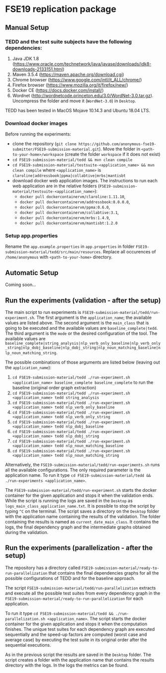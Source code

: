 # FSE19 replication package

## Manual Setup

### TEDD and the test suite subjects have the following dependencies:

1. Java JDK 1.8 (https://www.oracle.com/technetwork/java/javase/downloads/jdk8-downloads-2133151.html)
2. Maven 3.5.4 (https://maven.apache.org/download.cgi)
3. Chrome browser (https://www.google.com/intl/it_ALL/chrome/)
4. Firefox browser (https://www.mozilla.org/it/firefox/new/)
5. Docker CE (https://docs.docker.com/install/)
6. Wordnet (http://wordnetcode.princeton.edu/3.0/WordNet-3.0.tar.gz). Uncompress the folder and move it (`WordNet-3.0`) in `Desktop`.

TEDD has been tested in MacOS Mojave 10.14.3 and Ubuntu 18.04 LTS.

### Download docker images
Before running the experiments: 
- clone the repository (`git clone https://github.com/anonymous-fse19-submitter/FSE19-submission-material.git`). Move the folder in `<path-to-your-home>/workspace` (create the folder `workspace` if it does not exist)
- `cd FSE19-submission-material/tedd && mvn clean compile`
- `cd FSE19-submission-material/testsuite-<application_name> && mvn clean compile` where `<application_name>` is `claroline|addressbook|ppma|collabtive|mrbs|mantisbt`
- download docker web application images. The instructions to run each web application are in the relative folders (`FSE19-submission-material/testsuite-<application_name>`):
  - `docker pull dockercontainervm/claroline:1.11.10`,
  - `docker pull dockercontainervm/addressbook:8.0.0.0`,
  - `docker pull dockercontainervm/ppma:0.6.0`,
  - `docker pull dockercontainervm/collabtive:3.1`,
  - `docker pull dockercontainervm/mrbs:1.4.9`,
  - `docker pull dockercontainervm/mantisbt:1.2.0`
  
### Setup app.properties

Rename the `app.example.properties` in `app.properties` in folder `FSE19-submission-material/tedd/src/main/resources`. Replace all occurences of `/home/anonymous` with `<path-to-your-home>` directory.
  
## Automatic Setup

Coming soon...

## Run the experiments (validation - after the setup)

The main script to run experiments is `FSE19-submission-material/tedd/run-experiment.sh`. The first argument is the `application_name`; the available values are listed above. The second argument is the `main_class` that is going to be executed and the available values  are `baseline_complete|tedd`. The third argument is the `mode` or the desired configuration of the tool. The available values are `baseline_complete|string_analysis|nlp_verb_only_baseline|nlp_verb_only_string|nlp_dobj_baseline|nlp_dobj_string|nlp_noun_matching_baseline|nlp_noun_matching_string`.

The possible combinations of those arguments are listed below (leaving out the `application_name`):
1. `cd FSE19-submission-material/tedd ./run-experiment.sh <application_name> baseline_complete baseline_complete` to run the baseline (original order graph extraction)
2. `cd FSE19-submission-material/tedd ./run-experiment.sh <application_name> tedd string_analysis`
3. `cd FSE19-submission-material/tedd ./run-experiment.sh <application_name> tedd nlp_verb_only_baseline`
4. `cd FSE19-submission-material/tedd ./run-experiment.sh <application_name> tedd nlp_verb_only_string`
5. `cd FSE19-submission-material/tedd ./run-experiment.sh <application_name> tedd nlp_dobj_baseline`
6. `cd FSE19-submission-material/tedd ./run-experiment.sh <application_name> tedd nlp_dobj_string`
7. `cd FSE19-submission-material/tedd ./run-experiment.sh <application_name> tedd nlp_noun_matching_baseline`
8. `cd FSE19-submission-material/tedd ./run-experiment.sh <application_name> tedd nlp_noun_matching_string`

Alternatively, the `FSE19-submission-material/tedd/run-experiments.sh` runs all the available configurations. The only required parameter is the application name. To run it type `cd FSE19-submission-material/tedd && ./run-experiments <application_name>`.

The `FSE19-submission-material/tedd/run-experiment.sh` starts the docker container for the given application and stops it when the validation ends. While the script is running the logs are saved in the `Desktop` as `logs_main_class_application_name.txt`. It is possible to stop the script by typing `^C` on the terminal. The script saves a directory on the `Desktop` folder with the application name containing the results of the validation. The folder containing the results is named as `current_date_main_class`. It contains the logs, the final dependency graph and the intermediate graphs obtained during the validation.

## Run the experiments (parallelization - after the setup)

The repository has a directory called `FSE19-submission-material/ready-to-run-parallelization` that contains the final dependencies graphs for all the possible configurations of TEDD and for the baseline approach.

The script `FSE19-submission-material/tedd/run-parallelization` extracts and execute all the possible test suites from every dependency graph in the `FSE19-submission-material/ready-to-run-parallelization` for each application.

To run it type `cd FSE19-submission-material/tedd && ./run-parallelization.sh <application_name>`. The script starts the docker container for the given application and stops it when the computation finishes. The unique test suites for each dependency graph are executed sequentially and the speed-up factors are computed (worst case and average case) by executing the test suite in its original order after the sequential executions.

As in the previous script the results are saved in the `Desktop` folder. The script creates a folder with the application name that contains the results directory with the logs. In the logs the metrics can be found.
